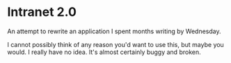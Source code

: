 Intranet 2.0
============
An attempt to rewrite an application I spent months writing by Wednesday.

I cannot possibly think of any reason you'd want to use this, but maybe you would. I really have no idea. It's almost certainly buggy and broken. 
